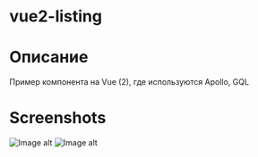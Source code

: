 # vue2-listing

# Описание
Пример компонента на Vue (2),  где используются Apollo, GQL

# Screenshots
![Image alt](https://github.com/rubenshteyn/vue2-listing/listing.png)
![Image alt](https://github.com/rubenshteyn/vue2-listing/form.png)
